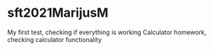 # sft2021MarijusM


My first test, checking if everything is working
Calculator homework, checking calculator functionality